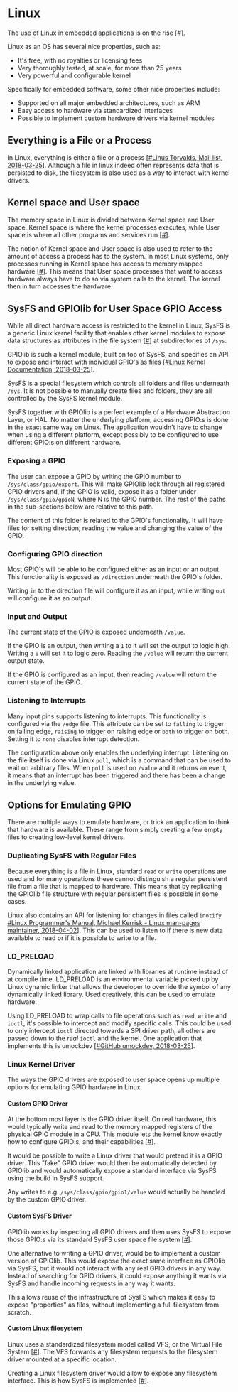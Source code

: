 # Linux

The use of Linux in embedded applications is on the rise [[#](https://www.linux.com/news/embedded-linux-keeps-growing-amid-iot-disruption-says-study)].

Linux as an OS has several nice properties, such as:

- It's free, with no royalties or licensing fees
- Very thoroughly tested, at scale, for more than 25 years
- Very powerful and configurable kernel

Specifically for embedded software, some other nice properties include:

- Supported on all major embedded architectures, such as ARM
- Easy access to hardware via standardized interfaces
- Possible to implement custom hardware drivers via kernel modules

## Everything is a File or a Process

In Linux, everything is either a file or a process [[#Linus Torvalds, Mail list, 2018-03-25](http://yarchive.net/comp/linux/everything_is_file.html)]. Although a file in linux indeed often represents data that is persisted to disk, the filesystem is also used as a way to interact with kernel drivers.

## Kernel space and User space
The memory space in Linux is divided between Kernel space and User space. Kernel space is where the kernel processes executes, while User space is where all other programs and services run [[#](?)].

The notion of Kernel space and User space is also used to refer to the amount of access a process has to the system. In most Linux systems, only processes running in Kernel space has access to memory mapped hardware [[#](?)]. This means that User space processes that want to access hardware always have to do so via system calls to the kernel. The kernel then in turn accesses the hardware.

## SysFS and GPIOlib for User Space GPIO Access
While all direct hardware access is restricted to the kernel in Linux, SysFS is a generic Linux kernel facility that enables other kernel modules to expose data structures as attributes in the file system [[#](?)] at subdirectories of `/sys`.

GPIOlib is such a kernel module, built on top of SysFS, and specifies an API to expose and interact with individual GPIO's as files [[#Linux Kernel Documentation, 2018-03-25](https://www.kernel.org/doc/Documentation/gpio/sysfs.txt)].

SysFS is a special filesystem which controls all folders and files underneath `/sys`. It is not possible to manually create files and folders, they are all controlled by the SysFS kernel module.

SysFS together with GPIOlib is a perfect example of a Hardware Abstraction Layer, or HAL. No matter the underlying platform, accessing GPIO:s is done in the exact same way on Linux. The application wouldn't have to change when using a different platform, except possibly to be configured to use different GPIO:s on different hardware.

### Exposing a GPIO
The user can expose a GPIO by writing the GPIO number to `/sys/class/gpio/export`. This will make GPIOlib look through all registered GPIO drivers and, if the GPIO is valid, expose it as a folder under `/sys/class/gpio/gpioN`, where N is the GPIO number. The rest of the paths in the sub-sections below are relative to this path.

The content of this folder is related to the GPIO's functionality. It will have files for setting direction, reading the value and changing the value of the GPIO.

### Configuring GPIO direction
Most GPIO's will be able to be configured either as an input or an output. This functionality is exposed as `/direction` underneath the GPIO's folder.

Writing `in` to the direction file will configure it as an input, while writing `out` will configure it as an output.

### Input and Output
The current state of the GPIO is exposed underneath `/value`. 

If the GPIO is an output, then writing a `1` to it will set the output to logic high. Writing a `0` will set it to logic zero. Reading the `/value` will return the current output state.

If the GPIO is configured as an input, then reading `/value` will return the current state of the GPIO.

### Listening to Interrupts
Many input pins supports listening to interrupts. This functionality is configured via the `/edge` file. This attribute can be set to `falling` to trigger on falling edge, `raising` to trigger on raising edge or `both` to trigger on both. Setting it to `none` disables interrupt detection.

The configuration above only enables the underlying interrupt. Listening on the file itself is done via Linux `poll`, which is a command that can be used to wait on arbitrary files. When `poll` is used on `/value` and it returns an event, it means that an interrupt has been triggered and there has been a change in the underlying value.

## Options for Emulating GPIO
There are multiple ways to emulate hardware, or trick an application to think that hardware is available. These range from simply creating a few empty files to creating low-level kernel drivers.

### Duplicating SysFS with Regular Files
Because everything is a file in Linux, standard `read` or `write` operations are used and for many operations these cannot distinguish a regular persistent file from a file that is mapped to hardware. This means that by replicating the GPIOlib file structure with regular persistent files is possible in some cases.

Linux also contains an API for listening for changes in files called `inotify` [#Linux Programmer's Manual, Michael Kerrisk - Linux man-pages maintainer, 2018-04-02](http://man7.org/linux/man-pages/man7/inotify.7.html)]. This can be used to listen to if there is new data available to read or if it is possible to write to a file.

### LD_PRELOAD
Dynamically linked application are linked with libraries at runtime instead of at compile time. LD_PRELOAD is an environmental variable picked up by Linux dynamic linker that allows the developer to override the symbol of any dynamically linked library. Used creatively, this can be used to emulate hardware.

Using LD_PRELOAD to wrap calls to file operations such as `read`, `write` and `ioctl`, it's possible to intercept and modify specific calls. This could be used to only intercept `ioctl` directed towards a SPI driver path, all others are passed down to the *real* `ioctl` and the kernel. One application that implements this is umockdev [[#GitHub umockdev, 2018-03-25](https://github.com/martinpitt/umockdev)].

### Linux Kernel Driver
The ways the GPIO drivers are exposed to user space opens up multiple options for emulating GPIO hardware in Linux.

#### Custom GPIO Driver
At the bottom most layer is the GPIO driver itself. On real hardware, this would typically write and read to the memory mapped registers of the physical GPIO module in a CPU. This module lets the kernel know exactly how to configure GPIO:s, and their capabilities [[#](?)].

It would be possible to write a Linux driver that would pretend it is a GPIO driver. This "fake" GPIO driver would then be automatically detected by GPIOlib and would automatically expose a standard interface via SysFS using the build in SysFS support. 

Any writes to e.g. `/sys/class/gpio/gpio1/value` would actually be handled by the custom GPIO driver.

#### Custom SysFS Driver
GPIOlib works by inspecting all GPIO drivers and then uses SysFS to expose those GPIO:s via its standard SysFS user space file system [[#](?)].

One alternative to writing a GPIO driver, would be to implement a custom version of GPIOlib. This would expose the exact same interface as GPIOlib via SysFS, but it would not interact with any real GPIO drivers in any way. Instead of searching for GPIO drivers, it could expose anything it wants via SysFS and handle incoming requests in any way it wants.

This allows reuse of the infrastructure of SysFS which makes it easy to expose "properties" as files, without implementing a full filesystem from scratch.

#### Custom Linux filesystem
Linux uses a standardized filesystem model called VFS, or the Virtual File System [[#](?)]. The VFS forwards any filesystem requests to the filesystem driver mounted at a specific location.

Creating a Linux filesystem driver would allow to expose any filesystem interface. This is how SysFS is implemented [[#](?)].

